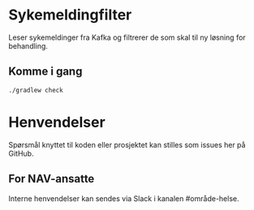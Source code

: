 Sykemeldingfilter
=================

Leser sykemeldinger fra Kafka og filtrerer de som skal til ny løsning for behandling.

## Komme i gang

```
./gradlew check
```

# Henvendelser

Spørsmål knyttet til koden eller prosjektet kan stilles som issues her på GitHub.

## For NAV-ansatte

Interne henvendelser kan sendes via Slack i kanalen #område-helse.
